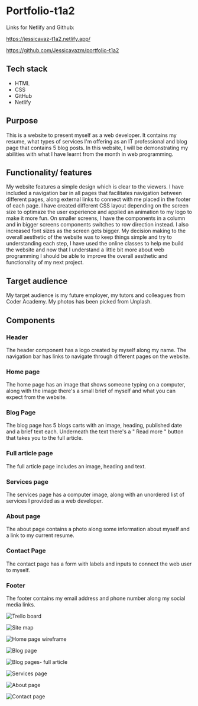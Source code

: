 # Portfolio-t1a2
Links for Netlify and Github:

https://jessicavaz-t1a2.netlify.app/

https://github.com/Jessicavazm/portfolio-t1a2

## Tech stack
* HTML
* CSS
* GitHub
* Netlify

## Purpose 
This is a website to present myself as a web developer. It contains my resume, what types of services I'm offering as an IT professional and blog page that contains 5 blog posts. In this website, I will be demonstrating my abilities with what I have learnt from the month in web programming.

## Functionality/ features
My website features a simple design which is clear to the viewers. I have included a navigation bar in all pages that facilitates navigation between different pages, along external links to connect with me placed in the footer of each page. I have created different CSS layout depending on the screen size to optimaze the user experience and applied an animation to my logo to make it more fun. On smaller screens, I have the components in a column and in bigger screens components switches to row direction instead. I also increased font sizes as the screen gets bigger. My decision making to the overall aesthetic of the website was to keep things simple and try to understanding each step, I have used the online classes to help me build the website and now that I understand a little bit more about web programming I should be able to improve the overall aesthetic and functionality of my next project.
 
 ## Target audience
 My target audience is my future employer, my tutors and colleagues from Coder Academy. My photos has been picked from Unplash.

## Components

### Header
The header component has a logo created by myself along my name. The navigation bar has links to navigate through different pages on the website.


### Home page
The home page has an image that shows someone typing on a computer, along with the image there's a small brief of myself and what you can expect from the website.

### Blog Page
The blog page has 5 blogs carts with an image, heading, published date and a brief text each. Underneath the text there's a " Read more " button that takes you to the full article.

### Full article page
The full article page includes an image, heading and text.

### Services page
The services page has a computer image, along with an unordered list of services I provided as a web developer.

### About page
The about page contains a photo along some information about myself and a link to my current resume.

### Contact Page
The contact page has a form with labels and inputs to connect the web user to myself.

### Footer
The footer contains my email address and phone number along my social media links.

![Trello board](./screenshoots/Trello-board.png)

![Site map](./screenshoots/t1a2-portfolio.drawio.png)

![Home page wireframe](./screenshoots/T1A2-HOME.png)

![Blog page](./screenshoots/T1A2_BLOG_.png)

![Blog pages- full article](./screenshoots/T1A2-BLOGPAGES_.png)
 
![Services page](./screenshoots/T1A2-SERVICES_.png)

![About page](./screenshoots/T1A2-ABOUT_%20.png)

![Contact page](./screenshoots/T1A2-CONTACT_.png)

